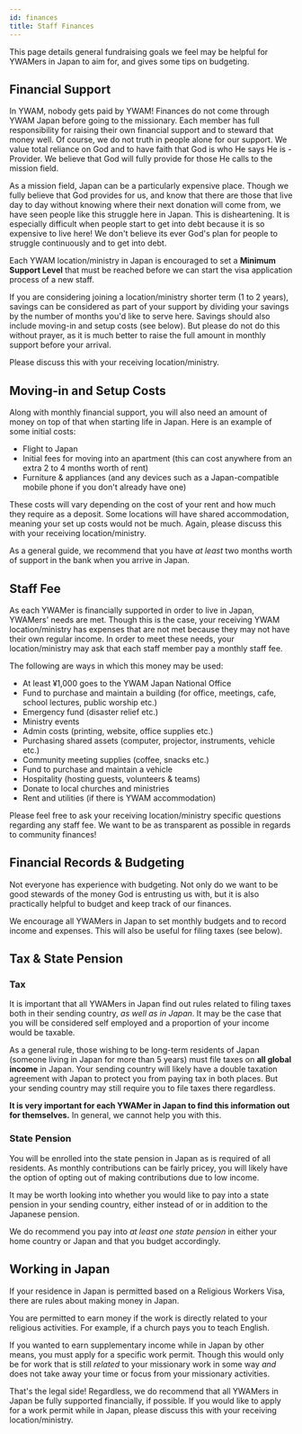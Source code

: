 ```yaml
---
id: finances
title: Staff Finances
---
```


This page details general fundraising goals we feel may be helpful for YWAMers in Japan to aim for, and gives some tips on budgeting.

## Financial Support

In YWAM, nobody gets paid by YWAM! Finances do not come through YWAM Japan before going to the missionary. Each member has full responsibility for raising their own financial support and to steward that money well. Of course, we do not truth in people alone for our support. We value total reliance on God and to have faith that God is who He says He is - Provider. We believe that God will fully provide for those He calls to the mission field.

As a mission field, Japan can be a particularly expensive place. Though we fully believe that God provides for us, and know that there are those that live day to day without knowing where their next donation will come from, we have seen people like this struggle here in Japan. This is disheartening. It is especially difficult when people start to get into debt because it is so expensive to live here! We don't believe its ever God's plan for people to struggle continuously and to get into debt.

Each YWAM location/ministry in Japan is encouraged to set a **Minimum Support Level** that must be reached before we can start the visa application process of a new staff.

If you are considering joining a location/ministry shorter term (1 to 2 years), savings can be considered as part of your support by dividing your savings by the number of months you'd like to serve here. Savings should also include moving-in and setup costs (see below). But please do not do this without prayer, as it is much better to raise the full amount in monthly support before your arrival.

Please discuss this with your receiving location/ministry.

## Moving-in and Setup Costs

Along with monthly financial support, you will also need an amount of money on top of that when starting life in Japan. Here is an example of some initial costs:

- Flight to Japan
- Initial fees for moving into an apartment (this can cost anywhere from an extra 2 to 4 months worth of rent)
- Furniture & appliances (and any devices such as a Japan-compatible mobile phone if you don't already have one)

These costs will vary depending on the cost of your rent and how much they require as a deposit. Some locations will have shared accommodation, meaning your set up costs would not be much. Again, please discuss this with your receiving location/ministry.

As a general guide, we recommend that you have *at least* two months worth of support in the bank when you arrive in Japan.

## Staff Fee

As each YWAMer is financially supported in order to live in Japan, YWAMers' needs are met. Though this is the case, your receiving YWAM location/ministry has expenses that are not met because they may not have their own regular income. In order to meet these needs, your location/ministry may ask that each staff member pay a monthly staff fee.

The following are ways in which this money may be used:

- At least ¥1,000 goes to the YWAM Japan National Office
- Fund to purchase and maintain a building (for office, meetings, cafe, school lectures, public worship etc.)
- Emergency fund (disaster relief etc.)
- Ministry events
- Admin costs (printing, website, office supplies etc.)
- Purchasing shared assets (computer, projector, instruments, vehicle etc.)
- Community meeting supplies (coffee, snacks etc.)
- Fund to purchase and maintain a vehicle
- Hospitality (hosting guests, volunteers & teams)
- Donate to local churches and ministries
- Rent and utilities (if there is YWAM accommodation)

Please feel free to ask your receiving location/ministry specific questions regarding any staff fee. We want to be as transparent as possible in regards to community finances!

## Financial Records & Budgeting

Not everyone has experience with budgeting. Not only do we want to be good stewards of the money God is entrusting us with, but it is also practically helpful to budget and keep track of our finances.

We encourage all YWAMers in Japan to set monthly budgets and to record income and expenses. This will also be useful for filing taxes (see below).

## Tax & State Pension

### Tax
It is important that all YWAMers in Japan find out rules related to filing taxes both in their sending country, *as well as in Japan*. It may be the case that you will be considered self employed and a proportion of your income would be taxable.

As a general rule, those wishing to be long-term residents of Japan (someone living in Japan for more than 5 years) must file taxes on **all global income** in Japan. Your sending country will likely have a double taxation agreement with Japan to protect you from paying tax in both places. But your sending country may still require you to file taxes there regardless.

**It is very important for each YWAMer in Japan to find this information out for themselves.** In general, we cannot help you with this.

### State Pension

You will be enrolled into the state pension in Japan as is required of all residents. As monthly contributions can be fairly pricey, you will likely have the option of opting out of making contributions due to low income.

It may be worth looking into whether you would like to pay into a state pension in your sending country, either instead of or in addition to the Japanese pension.

We do recommend you pay into *at least one state pension* in either your home country or Japan and that you budget accordingly.

## Working in Japan

If your residence in Japan is permitted based on a Religious Workers Visa, there are rules about making money in Japan.

You are permitted to earn money if the work is directly related to your religious activities. For example, if a church pays you to teach English.

If you wanted to earn supplementary income while in Japan by other means, you must apply for a specific work permit. Though this would only be for work that is still *related* to your missionary work in some way *and* does not take away your time or focus from your missionary activities.

That's the legal side! Regardless, we do recommend that all YWAMers in Japan be fully supported financially, if possible. If you would like to apply for a work permit while in Japan, please discuss this with your receiving location/ministry.
